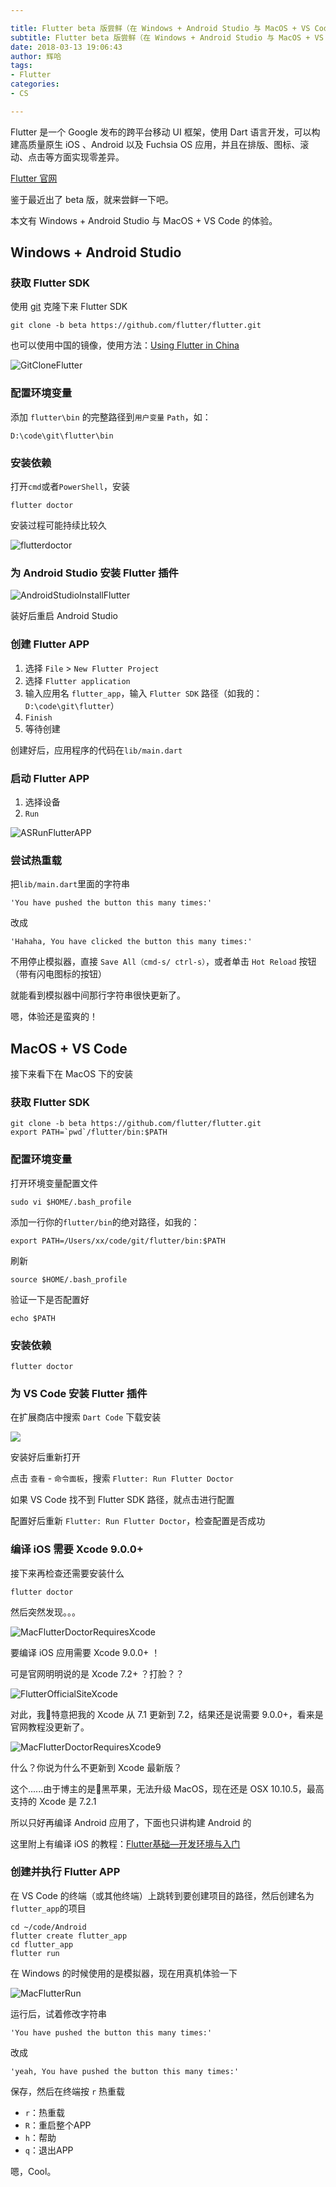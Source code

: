 ```yaml
---

title: Flutter beta 版尝鲜（在 Windows + Android Studio 与 MacOS + VS Code 的安装配置）
subtitle: Flutter beta 版尝鲜（在 Windows + Android Studio 与 MacOS + VS Code 的安装配置）
date: 2018-03-13 19:06:43
author: 辉哈
tags:
- Flutter
categories: 
- CS

---
```



Flutter 是一个 Google 发布的跨平台移动 UI 框架，使用 Dart 语言开发，可以构建高质量原生 iOS 、Android 以及 Fuchsia OS 应用，并且在排版、图标、滚动、点击等方面实现零差异。

[Flutter 官网](https://flutter.io/)

鉴于最近出了 beta 版，就来尝鲜一下吧。

本文有 Windows + Android Studio 与 MacOS + VS Code 的体验。

<!-- more -->

## Windows + Android Studio 

### 获取 Flutter SDK

使用 [git](https://git-scm.com/) 克隆下来 Flutter SDK

```
git clone -b beta https://github.com/flutter/flutter.git
```

也可以使用中国的镜像，使用方法：[Using Flutter in China](https://github.com/flutter/flutter/wiki/Using-Flutter-in-China)

![GitCloneFlutter](http://huihut-img.oss-cn-shenzhen.aliyuncs.com/GitCloneFlutter.png)

### 配置环境变量

添加 `flutter\bin` 的完整路径到`用户变量` `Path`，如：

```
D:\code\git\flutter\bin
```

### 安装依赖

打开`cmd`或者`PowerShell`，安装

```
flutter doctor
```

安装过程可能持续比较久

![flutterdoctor](http://huihut-img.oss-cn-shenzhen.aliyuncs.com/flutterdoctor.png)

### 为 Android Studio 安装 Flutter 插件

![AndroidStudioInstallFlutter](http://huihut-img.oss-cn-shenzhen.aliyuncs.com/AndroidStudioInstallFlutter.png)

装好后重启 Android Studio

### 创建 Flutter APP

1. 选择 `File` > `New Flutter Project`
2. 选择 `Flutter application`
3. 输入应用名 `flutter_app`，输入 `Flutter SDK` 路径（如我的：`D:\code\git\flutter`）
4. `Finish`
5. 等待创建

创建好后，应用程序的代码在`lib/main.dart`

### 启动 Flutter APP

1. 选择设备
2. `Run`

![ASRunFlutterAPP](http://huihut-img.oss-cn-shenzhen.aliyuncs.com/ASRunFlutterAPP.png)

### 尝试热重载

把`lib/main.dart`里面的字符串

`'You have pushed the button this many times:'`

改成

`'Hahaha, You have clicked the button this many times:'`

不用停止模拟器，直接 `Save All（cmd-s/ ctrl-s）`，或者单击 `Hot Reload` 按钮（带有闪电图标的按钮）

就能看到模拟器中间那行字符串很快更新了。

嗯，体验还是蛮爽的！

## MacOS + VS Code

接下来看下在 MacOS 下的安装

### 获取 Flutter SDK

```
git clone -b beta https://github.com/flutter/flutter.git
export PATH=`pwd`/flutter/bin:$PATH
```

### 配置环境变量

打开环境变量配置文件

```
sudo vi $HOME/.bash_profile
```

添加一行你的`flutter/bin`的绝对路径，如我的：

```
export PATH=/Users/xx/code/git/flutter/bin:$PATH
```

刷新

```
source $HOME/.bash_profile
```

验证一下是否配置好

```
echo $PATH
```

### 安装依赖

```
flutter doctor
```

### 为 VS Code 安装 Flutter 插件

在扩展商店中搜索 `Dart Code` 下载安装

![](http://huihut-img.oss-cn-shenzhen.aliyuncs.com/VSCodeInstallDartCode.jpg)

安装好后重新打开

点击 `查看` - `命令面板`，搜索 `Flutter: Run Flutter Doctor` 

如果 VS Code 找不到 Flutter SDK 路径，就点击进行配置

配置好后重新 `Flutter: Run Flutter Doctor`，检查配置是否成功

### 编译 iOS 需要 Xcode 9.0.0+

接下来再检查还需要安装什么

```
flutter doctor
```

然后突然发现。。。

![MacFlutterDoctorRequiresXcode](http://huihut-img.oss-cn-shenzhen.aliyuncs.com/MacFlutterDoctorRequiresXcode.jpg)

要编译 iOS 应用需要 Xcode 9.0.0+ ！

可是官网明明说的是 Xcode 7.2+ ？打脸？？

![FlutterOfficialSiteXcode](http://huihut-img.oss-cn-shenzhen.aliyuncs.com/FlutterOfficialSiteXcode.jpg)

对此，我特意把我的 Xcode 从 7.1 更新到 7.2，结果还是说需要 9.0.0+，看来是官网教程没更新了。

![MacFlutterDoctorRequiresXcode9](http://huihut-img.oss-cn-shenzhen.aliyuncs.com/MacFlutterDoctorRequiresXcode9.0.jpg)

什么？你说为什么不更新到 Xcode 最新版？

这个......由于博主的是黑苹果，无法升级 MacOS，现在还是 OSX 10.10.5，最高支持的 Xcode 是 7.2.1

所以只好再编译 Android 应用了，下面也只讲构建 Android 的

这里附上有编译 iOS 的教程：[Flutter基础—开发环境与入门](http://blog.csdn.net/hekaiyou/article/details/52874796?locationNum=4&fps=1)


### 创建并执行 Flutter APP

在 VS Code 的终端（或其他终端）上跳转到要创建项目的路径，然后创建名为`flutter_app`的项目

```
cd ~/code/Android
flutter create flutter_app
cd flutter_app
flutter run
```

在 Windows 的时候使用的是模拟器，现在用真机体验一下

![MacFlutterRun](http://huihut-img.oss-cn-shenzhen.aliyuncs.com/MacFlutterRun.jpg)

运行后，试着修改字符串

`'You have pushed the button this many times:'`

改成

`'yeah, You have pushed the button this many times:'`

保存，然后在终端按 `r` 热重载

* `r`：热重载
* `R`：重启整个APP
* `h`：帮助
* `q`：退出APP  


嗯，Cool。